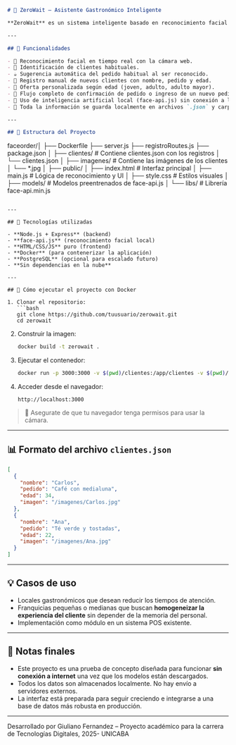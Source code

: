 ```markdown
# 🧠 ZeroWait – Asistente Gastronómico Inteligente

**ZeroWait** es un sistema inteligente basado en reconocimiento facial que personaliza la experiencia del cliente en locales gastronómicos, al mismo tiempo que mejora la eficiencia operativa. Fue desarrollado como una prueba de concepto (PoC) para un proyecto universitario de innovación digital.

---

## 🚀 Funcionalidades

- 📸 Reconocimiento facial en tiempo real con la cámara web.
- 🧾 Identificación de clientes habituales.
- ☕ Sugerencia automática del pedido habitual al ser reconocido.
- 🧓 Registro manual de nuevos clientes con nombre, pedido y edad.
- 🎁 Oferta personalizada según edad (joven, adulto, adulto mayor).
- 🔁 Flujo completo de confirmación de pedido o ingreso de un nuevo pedido.
- 🧠 Uso de inteligencia artificial local (face-api.js) sin conexión a la nube.
- 🔐 Toda la información se guarda localmente en archivos `.json` y carpetas persistidas por volumen de Docker.

---

## 📁 Estructura del Proyecto

```

faceorder/│
├── Dockerfile
├── server.js
├── registroRoutes.js
├── package.json
│
├── clientes/                 # Contiene clientes.json con los registros
│   └── clientes.json
│
├── imagenes/                 # Contiene las imágenes de los clientes
│   └── \*.jpg
│
├── public/
│   ├── index.html            # Interfaz principal
│   ├── main.js               # Lógica de reconocimiento y UI
│   ├── style.css             # Estilos visuales
│   ├── models/               # Modelos preentrenados de face-api.js
│   └── libs/                 # Librería face-api.min.js

````

---

## 🧠 Tecnologías utilizadas

- **Node.js + Express** (backend)
- **face-api.js** (reconocimiento facial local)
- **HTML/CSS/JS** puro (frontend)
- **Docker** (para contenerizar la aplicación)
- **PostgreSQL** (opcional para escalado futuro)
- **Sin dependencias en la nube**

---

## 🐳 Cómo ejecutar el proyecto con Docker

1. Clonar el repositorio:
   ```bash
   git clone https://github.com/tuusuario/zerowait.git
   cd zerowait
````

2. Construir la imagen:

   ```bash
   docker build -t zerowait .
   ```

3. Ejecutar el contenedor:

   ```bash
   docker run -p 3000:3000 -v $(pwd)/clientes:/app/clientes -v $(pwd)/imagenes:/app/imagenes zerowait
   ```

4. Acceder desde el navegador:

   ```
   http://localhost:3000
   ```

> 📝 Asegurate de que tu navegador tenga permisos para usar la cámara.

---

## 📊 Formato del archivo `clientes.json`

```json
[
  {
    "nombre": "Carlos",
    "pedido": "Café con medialuna",
    "edad": 34,
    "imagen": "/imagenes/Carlos.jpg"
  },
  {
    "nombre": "Ana",
    "pedido": "Té verde y tostadas",
    "edad": 22,
    "imagen": "/imagenes/Ana.jpg"
  }
]
```

---

## 💡 Casos de uso

* Locales gastronómicos que desean reducir los tiempos de atención.
* Franquicias pequeñas o medianas que buscan **homogeneizar la experiencia del cliente** sin depender de la memoria del personal.
* Implementación como módulo en un sistema POS existente.

---

## 📌 Notas finales

* Este proyecto es una prueba de concepto diseñada para funcionar **sin conexión a internet** una vez que los modelos están descargados.
* Todos los datos son almacenados localmente. No hay envío a servidores externos.
* La interfaz está preparada para seguir creciendo e integrarse a una base de datos más robusta en producción.

---

Desarrollado por Giuliano Fernandez – Proyecto académico para la carrera de Tecnologías Digitales, 2025- UNICABA

```

